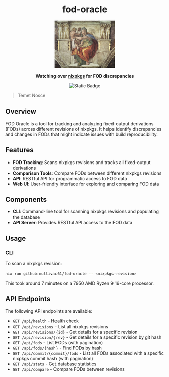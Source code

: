 <div align="center">

# fod-oracle

  <img src="./docs/sibyl.webp" height="150"/>

**Watching over [nixpkgs](https://github.com/NixOS/nixpkgs) for FOD discrepancies**

<p>
<img alt="Static Badge" src="https://img.shields.io/badge/Status-experimental-orange">
</p>

</div>

> Temet Nosce

## Overview

FOD Oracle is a tool for tracking and analyzing fixed-output derivations (FODs) across different revisions of nixpkgs. It helps identify discrepancies and changes in FODs that might indicate issues with build reproducibility.

## Features

- **FOD Tracking**: Scans nixpkgs revisions and tracks all fixed-output derivations
- **Comparison Tools**: Compare FODs between different nixpkgs revisions
- **API**: RESTful API for programmatic access to FOD data
- **Web UI**: User-friendly interface for exploring and comparing FOD data

## Components

- **CLI**: Command-line tool for scanning nixpkgs revisions and populating the database
- **API Server**: Provides RESTful API access to the FOD data

## Usage

### CLI

To scan a nixpkgs revision:

```bash
nix run github:multivac61/fod-oracle -- <nixpkgs-revision>
```

This took around 7 minutes on a 7950 AMD Ryzen 9 16-core processor.

## API Endpoints

The following API endpoints are available:

- `GET /api/health` - Health check
- `GET /api/revisions` - List all nixpkgs revisions
- `GET /api/revisions/{id}` - Get details for a specific revision
- `GET /api/revision/{rev}` - Get details for a specific revision by git hash
- `GET /api/fods` - List FODs (with pagination)
- `GET /api/fods/{hash}` - Find FODs by hash
- `GET /api/commit/{commit}/fods` - List all FODs associated with a specific nixpkgs commit hash (with pagination)
- `GET /api/stats` - Get database statistics
- `GET /api/compare` - Compare FODs between revisions
